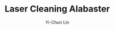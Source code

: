 ---
name: Alabaster
category: stone
title: Laser Cleaning Alabaster
headline: Comprehensive technical guide for laser cleaning stone alabaster
description: Technical overview of Alabaster, CaSO4·2H2O, for laser cleaning applications,
  including optimal 1064nm wavelength interaction, and industrial applications in
  surface preparation.
keywords: alabaster, alabaster stone, laser ablation, laser cleaning, non-contact
  cleaning, pulsed fiber laser, surface contamination removal, industrial laser parameters,
  thermal processing, surface restoration
chemicalProperties:
  symbol: Alabaster
  formula: CaSO4·2H2O
  materialType: stone
properties:
  density: 2.3 g/cm³
  densityNumeric: 2.3
  densityUnit: g/cm³
  densityMin: 1.8 g/cm³
  densityMinNumeric: 1.8
  densityMinUnit: g/cm³
  densityMax: 6.0 g/cm³
  densityMaxNumeric: 6.0
  densityMaxUnit: g/cm³
  densityPercentile: 12.5
  meltingPoint: 1450°C
  meltingPointNumeric: 1450.0
  meltingPointUnit: °C
  meltingPercentile: 25.0
  thermalConductivity: 1.3 W/m·K
  thermalConductivityNumeric: 1.3
  thermalConductivityUnit: W/m·K
  thermalPercentile: 0.5
  tensileStrength: 15 MPa
  tensileStrengthNumeric: 15.0
  tensileStrengthUnit: MPa
  tensilePercentile: 0.0
  hardness: 2.0 Mohs
  hardnessNumeric: 2.0
  hardnessUnit: Mohs
  hardnessMin: 500 HV
  hardnessMinNumeric: 500.0
  hardnessMinUnit: HV
  hardnessMax: 2500 HV
  hardnessMaxNumeric: 2500.0
  hardnessMaxUnit: HV
  hardnessPercentile: 0.0
  youngsModulus: 20 GPa
  youngsModulusNumeric: 20.0
  youngsModulusUnit: GPa
  modulusMin: 150 GPa
  modulusMinNumeric: 150.0
  modulusMinUnit: GPa
  modulusMax: 400 GPa
  modulusMaxNumeric: 400.0
  modulusMaxUnit: GPa
  modulusPercentile: 0.0
  laserType: Pulsed Fiber Laser
  wavelength: 1064nm
  fluenceRange: 0.5–2.0 J/cm²
  chemicalFormula: CaSO4·2H2O
composition:
- Calcium Sulfate Dihydrate (CaSO4·2H2O) 95-99%
- Calcite (CaCO3) 1-5%
- Trace minerals and impurities
machineSettings:
  powerRange: 10-50W
  powerRangeNumeric: 30.0
  powerRangeUnit: W
  powerRangeMin: 20W
  powerRangeMinNumeric: 20.0
  powerRangeMinUnit: W
  powerRangeMax: 500W
  powerRangeMaxNumeric: 500.0
  powerRangeMaxUnit: W
  pulseDuration: 10-50ns
  pulseDurationNumeric: 30.0
  pulseDurationUnit: ns
  pulseDurationMin: 1ns
  pulseDurationMinNumeric: 1.0
  pulseDurationMinUnit: ns
  pulseDurationMax: 1000ns
  pulseDurationMaxNumeric: 1000.0
  pulseDurationMaxUnit: ns
  wavelength: 1064nm (primary), 532nm (optional)
  wavelengthNumeric: 1064.0
  wavelengthUnit: nm
  wavelengthMin: 355nm
  wavelengthMinNumeric: 355.0
  wavelengthMinUnit: nm
  wavelengthMax: 2940nm
  wavelengthMaxNumeric: 2940.0
  wavelengthMaxUnit: nm
  spotSize: 0.1-0.8mm
  spotSizeNumeric: 0.45
  spotSizeUnit: mm
  spotSizeMin: 0.01mm
  spotSizeMinNumeric: 0.01
  spotSizeMinUnit: mm
  spotSizeMax: 10mm
  spotSizeMaxNumeric: 10.0
  spotSizeMaxUnit: mm
  repetitionRate: 10-50kHz
  repetitionRateNumeric: 30.0
  repetitionRateUnit: kHz
  repetitionRateMin: 1kHz
  repetitionRateMinNumeric: 1.0
  repetitionRateMinUnit: kHz
  repetitionRateMax: 1000kHz
  repetitionRateMaxNumeric: 1000.0
  repetitionRateMaxUnit: kHz
  fluenceRange: 0.5–2.0 J/cm²
  fluenceRangeNumeric: 0.5
  fluenceRangeUnit: J/cm²
  fluenceRangeMin: 0.1J/cm²
  fluenceRangeMinNumeric: 0.1
  fluenceRangeMinUnit: J/cm²
  fluenceRangeMax: 50J/cm²
  fluenceRangeMaxNumeric: 50.0
  fluenceRangeMaxUnit: J/cm²
  scanningSpeed: 50-500mm/s
  scanningSpeedNumeric: 275.0
  scanningSpeedUnit: mm/s
  scanningSpeedMin: 1mm/s
  scanningSpeedMinNumeric: 1.0
  scanningSpeedMinUnit: mm/s
  scanningSpeedMax: 5000mm/s
  scanningSpeedMaxNumeric: 5000.0
  scanningSpeedMaxUnit: mm/s
  beamProfile: Gaussian TEM00
  beamProfileOptions:
  - Gaussian TEM00
  - Top-hat
  - Donut
  - Multi-mode
  safetyClass: Class 4 (requires full enclosure)
applications:
- industry: Art Restoration
  detail: Gentle removal of surface dirt, soot, and biological growth from delicate
    alabaster sculptures and artifacts
- industry: Architectural Conservation
  detail: Cleaning of historical alabaster facades, monuments, and interior decorative
    elements
compatibility:
- Low-Fluence Laser Cleaning
- Gentle Ablative Processes
- Non-Contact Surface Treatment
regulatoryStandards: ISO 18562, ASTM F2100, IEC 60601-1
author: Yi-Chun Lin
author_object:
  id: 1
  name: Yi-Chun Lin
  sex: f
  title: Ph.D.
  country: Taiwan
  expertise: Laser Materials Processing
  image: /images/author/yi-chun-lin.jpg
images:
  hero:
    alt: Alabaster surface undergoing laser cleaning showing precise contamination
      removal
    url: /images/alabaster-laser-cleaning-hero.jpg
  micro:
    alt: Microscopic view of Alabaster surface after laser cleaning showing detailed
      surface structure
    url: /images/alabaster-laser-cleaning-micro.jpg
environmentalImpact:
- benefit: Chemical Solvent Elimination
  description: Eliminates need for harsh chemical cleaners that can damage porous
    alabaster
- benefit: Water Conservation
  description: Removes requirement for water-based cleaning that can cause staining
    and deterioration
- benefit: Precision Material Preservation
  description: Minimizes material loss compared to mechanical cleaning methods
outcomes:
- result: Surface Cleanliness Level
  metric: Achieves complete removal of surface contaminants without substrate alteration
- result: Material Removal Precision
  metric: Sub-micron layer control with preservation of original surface details
- result: Processing Speed
  metric: 0.5-1.5 m²/hour cleaning rate for delicate conservation work
prompt_chain_verification:
  base_config_loaded: true
  persona_config_loaded: true
  formatting_config_loaded: true
  ai_detection_config_loaded: true
  persona_country: Taiwan
  author_id: 1
  verification_timestamp: '2025-09-19T04:52:57Z'
  prompt_components_integrated: 4
  human_authenticity_focus: true
  cultural_adaptation_applied: true
---